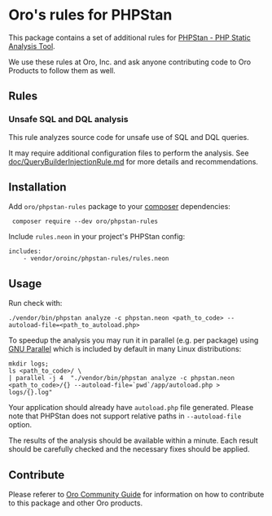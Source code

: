 # Oro's rules for PHPStan

This package contains a set of additional rules for [PHPStan - PHP Static Analysis Tool](https://github.com/phpstan/phpstan).

We use these rules at Oro, Inc. and ask anyone contributing code to Oro Products to follow them as well.

## Rules

### Unsafe SQL and DQL analysis

This rule analyzes source code for unsafe use of SQL and DQL queries.

It may require additional configuration files to perform the analysis. See [doc/QueryBuilderInjectionRule.md](/doc/QueryBuilderInjectionRule.md) for more details and recommendations.

## Installation

Add `oro/phpstan-rules` package to your [composer](https://getcomposer.org/) dependencies:

```
 composer require --dev oro/phpstan-rules
```

Include `rules.neon` in your project's PHPStan config:

```
includes:
    - vendor/oroinc/phpstan-rules/rules.neon
```

## Usage

Run check with:
 
```
./vendor/bin/phpstan analyze -c phpstan.neon <path_to_code> --autoload-file=<path_to_autoload.php>
```
 
To speedup the analysis you may run it in parallel (e.g. per package) using [GNU Parallel](https://www.gnu.org/software/parallel/) which is included by default in many Linux distributions:

```
mkdir logs;
ls <path_to_code>/ \
| parallel -j 4  "./vendor/bin/phpstan analyze -c phpstan.neon <path_to_code>/{} --autoload-file=`pwd`/app/autoload.php > logs/{}.log"
```

Your application should already have `autoload.php` file generated.
Please note that PHPStan does not support relative paths in `--autoload-file` option.

The results of the analysis should be available within a minute. Each result should be carefully checked and the necessary fixes should be applied.


## Contribute

Please referer to [Oro Community Guide](https://oroinc.com/orocommerce/doc/current/community/contribute) for information on how to contribute to this package and other Oro products. 
